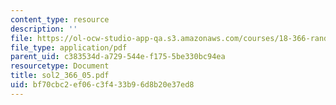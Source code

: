```yaml
---
content_type: resource
description: ''
file: https://ol-ocw-studio-app-qa.s3.amazonaws.com/courses/18-366-random-walks-and-diffusion-fall-2006/bf70cbc2ef06c3f433b96d8b20e37ed8_sol2_366_05.pdf
file_type: application/pdf
parent_uid: c383534d-a729-544e-f175-5be330bc94ea
resourcetype: Document
title: sol2_366_05.pdf
uid: bf70cbc2-ef06-c3f4-33b9-6d8b20e37ed8
---
```

